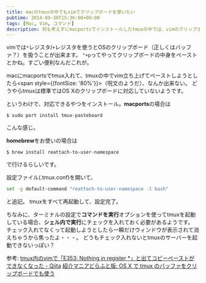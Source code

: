 ```yaml
---
title: macのtmuxの中でもvimでクリップボードを使いたい
pubtime: 2014-09-30T15:36:00+09:00
tags: [Mac, Vim, コマンド]
description: 何も考えずにmacportsでインストールしたtmuxの中では、vimのクリップボードが上手く動かないようです。この記事では、macのtmuxの中でもクリップボードを使えるようにします。
---
```


vimでは`*`レジスタ/`+`レジスタを使うとOSのクリップボード（正しくはバッファ？）を扱うことが出来ます。
`"+p`ってやってクリップボードの中身をペーストとかね。すごい便利なんだこれが。

macにmacportsでtmux入れて、tmuxの中でvim立ち上げてペーストしようとしたら<span style={{fontSize: '80%'}}>（呪文のようだ）</span>、なんか出来ない。
どうやらtmuxは標準ではOS Xのクリップボードに対応していないようです。

というわけで、対応できるやつをインストール。**macports**の場合は
``` shell
$ sudo port install tmux-pasteboard
```
こんな感じ。

**homebrew**をお使いの場合は
``` shell
$ brew install reattach-to-user-namespace
```
で行けるらしいです。

設定ファイル(.tmux.conf)を開いて、
``` bash
set -g default-command "reattach-to-user-namespace -l bash"
```
と追記。
tmuxをすべて再起動して、設定完了。

ちなみに、ターミナルの設定で**コマンドを実行**オプションを使ってtmuxを起動している場合、**シェル内で実行**にチェックを入れておく必要があるようです。
チェック入れてなくって起動しようとしたら一瞬だけウィンドウが表示されて消えちゃうから焦ったよ・・・。
どうもチェック入れないとtmuxのサーバーを起動できないっぽい？

参考:
[tmux内のvimで「E353: Nothing in register *」と出てコピーペーストができなくなった - Qiita](http://qiita.com/shoma2da/items/853074f05445722b496e)
[紹介マニアどらふと版: OS X で tmux のバッファをクリップボードでも使う](http://www.sakito.com/2012/09/os-x-tmux.html)
